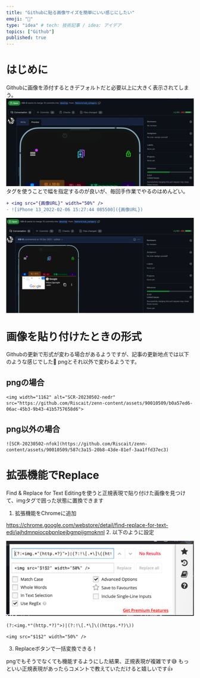 ```yaml
---
title: "Githubに貼る画像サイズを簡単にいい感じにしたい"
emoji: "🐙"
type: "idea" # tech: 技術記事 / idea: アイデア
topics: ["Github"]
published: true
---
```

# はじめに
Githubに画像を添付するときデフォルトだと必要以上に大きく表示されてしまう。
![](/images/SCR-20220206-mu8.png)
<img>タグを使うことで幅を指定するのが良いが、毎回手作業でやるのはめんどい。
```diff
+ <img src="{画像URL}" width="50%" />
- ![iPhone 13_2022-02-06 15:27:44 085500]({画像URL})
```
![](/images/SCR-20220206-mta.png)

# 画像を貼り付けたときの形式
Githubの更新で形式が変わる場合があるようですが、記事の更新地点では以下のような感じでした👀
pngとそれ以外で変わるようです。

## pngの場合
```
<img width="1162" alt="SCR-20230502-nedr" src="https://github.com/Riscait/zenn-content/assets/90010509/b0a57ed6-06ac-45b3-9b43-41b5757658d6">
```

## png以外の場合
```
![SCR-20230502-nfok](https://github.com/Riscait/zenn-content/assets/90010509/587c3a15-20b8-43de-81ef-3aa1ffd37ec3)
```


# 拡張機能でReplace
Find & Replace for Text Editingを使うと正規表現で貼り付けた画像を見つけて、imgタグで囲った状態に置換できます
1. 拡張機能をChromeに追加

https://chrome.google.com/webstore/detail/find-replace-for-text-edi/jajhdmnpiocpbpnlpejbgmpijgmoknnl
2. 以下のように設定

![](/images/2023-05-24-23-15-46.png)

```text:コピペ用
(?:<img.*"(http.*?)">)|(?:!\[.*\]\((https.*?)\))
```
```text:コピペ用
<img src="$1$2" width="50%" />
```
3. Replaceボタンで一括変換できる！


pngでもそうでなくても機能するようにした結果、正規表現が複雑です😅
もっといい正規表現があったらコメントで教えていただけると嬉しいです👍